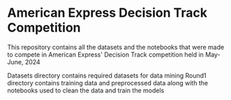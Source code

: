 # American Express Decision Track Competition
This repository contains all the datasets and the notebooks that were made to compete in American Express' Decision Track competition held in May-June, 2024

Datasets directory contains required datasets for data mining
Round1 directory contains training data and preprocessed data along with the notebooks used to clean the data and train the models
